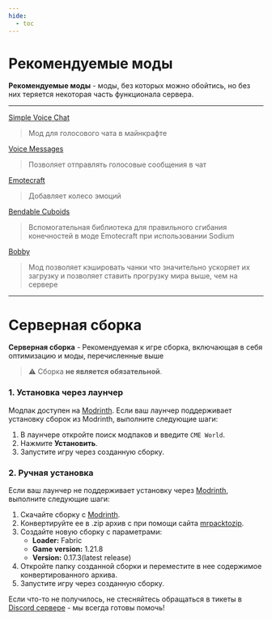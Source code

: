 ```yaml
---
hide:
  - toc
---
```


# Рекомендуемые моды

**Рекомендуемые моды** - моды, без которых можно обойтись, но без них теряется некоторая часть функционала сервера.

---

[Simple Voice Chat](https://modrinth.com/plugin/simple-voice-chat)
> Мод для голосового чата в майнкрафте

[Voice Messages](https://modrinth.com/plugin/voicemessages)
> Позволяет отправлять голосовые сообщения в чат

[Emotecraft](https://modrinth.com/plugin/emotecraft)
> Добавляет колесо эмоций 

[Bendable Cuboids](https://modrinth.com/mod/bendable-cuboids)
> Вспомогательная библиотека для правильного сгибания конечностей в моде Emotecraft при использовании Sodium

[Bobby](https://modrinth.com/mod/bobby)
> Мод позволяет кэшировать чанки что значительно ускоряет их загрузку и позволяет ставить прогрузку мира выше, чем на сервере

---

# Серверная сборка

**Серверная сборка** - Рекомендуемая к игре сборка, включающая в себя оптимизацию и моды, перечисленные выше

> ⚠️ Сборка **не является обязательной**.

### 1. Установка через лаунчер
Модпак доступен на [Modrinth](https://modrinth.com). Если ваш лаунчер поддерживает установку сборок из Modrinth, выполните следующие шаги:

1. В лаунчере откройте поиск модпаков и введите `CME World`.
2. Нажмите **Установить**.
3. Запустите игру через созданную сборку.

### 2. Ручная установка
Если ваш лаунчер не поддерживает установку через [Modrinth](https://modrinth.com), выполните следующие шаги:

1. Скачайте сборку с [Modrinth](https://modrinth.com/modpack/cme-world).
2. Конвертируйте ее в .zip архив с при помощи сайта [mrpacktozip](https://mrpacktozip.com/).
3. Создайте новую сборку с параметрами:  
   - **Loader:** Fabric  
   - **Game version:** 1.21.8
   - **Version:** 0.17.3(latest release)
4. Откройте папку созданной сборки и переместите в нее содержимое конвертированного архива.
5. Запустите игру через созданную сборку.

Если что-то не получилось, не стесняйтесь обращаться в тикеты в [Discord сервере](https://dsc.gg/cme-world) - мы всегда готовы помочь!

